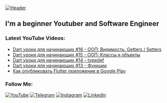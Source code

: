 [![Header](https://media-exp1.licdn.com/dms/image/C4E16AQGKtT3YpSWJhQ/profile-displaybackgroundimage-shrink_200_800/0/1625682647203?e=1643846400&v=beta&t=0ltPGbOOuh-R0ZyZ3FgvnTO_M9VvpGKNBImbY2rQeh0)](https://www.youtube.com/channel/UC-8PllPkjOrFCX-_zDriTJQ)

## I'm a beginner Youtuber and Software Engineer

### Latest YouTube Videos:
<!-- YOUTUBE:START -->
- [Dart уроки для начинающих #16 - ООП: Видимость. Getters / Setters](https://www.youtube.com/watch?v=4lM0Uuh31vE)
- [Dart уроки для начинающих #15 - ООП: Классы и объекты](https://www.youtube.com/watch?v=HJ090EowqI0)
- [Dart уроки для начинающих #14 - typedef](https://www.youtube.com/watch?v=OVHnhjZzGWA)
- [Dart уроки для начинающих #13 - Функции](https://www.youtube.com/watch?v=_k9Xu61XlVE)
- [Как опубликовать Flutter приложение в Google Play](https://www.youtube.com/watch?v=vgPup1IJ5NQ)
<!-- YOUTUBE:END -->


### Follow Me:
[![YouTube](https://img.shields.io/badge/-YouTube-090909?style=for-the-badge&logo=YouTube&logoColor=FF0000)](https://www.youtube.com/channel/UCbWH0lSyaTD0Z7fhy2C9lBw)
[![Telegram](https://img.shields.io/badge/-Telegram-090909?style=for-the-badge&logo=telegram&logoColor=27A0D9)](https://t.me/prgbli)
[![Instagram](https://img.shields.io/badge/-Instagram-090909?style=for-the-badge&logo=instagram&logoColor=B4068E)](https://www.instagram.com/biolry/)
[![LinkedIn](https://img.shields.io/badge/-LinkedIn-090909?style=for-the-badge&logo=linkedin&logoColor=007BB6)](https://www.linkedin.com/in/ilya-borisov-53a39a1ba/)
